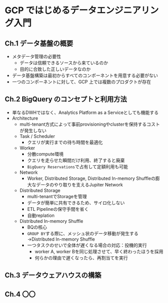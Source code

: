 # GCP ではじめるデータエンジニアリング入門

## Ch.1 データ基盤の概要

- メタデータ管理の必要性
  - データは信頼できるソースから来ているのか
  - 目的に合致した正しいデータなのか
- データ基盤構築は最初からすべてのコンポーネントを用意する必要がない
- 一つのコンポーネントに対して、GCP 上では複数のプロダクトが存在

## Ch.2 BigQuery のコンセプトと利用方法

- 単なるDWHではなく、Analytics Platform as a Serviceとしても機能する
- Architecture
  - multi-tenant方式によって事前provisioningやclusterを保持するコストが発生しない
  - Task / Scheduler
    - クエリが実行までの待ち時間を最適化
  - Worker
    - 分散compute環境
    - クエリを走らせた瞬間だけ利用、終了すると廃棄
    - `BigQuery Reservations`で占有して定額利用も可能 
  - Network
    - Worker, Distributed Storage, Distributed In-memory Shuffleの膨大なデータのやり取りを支えるJupiter Network
  - Distributed Storage
    - multi-tenantでStorageを管理
    - データが簡単に共有できるため、サイロ化しない
    - ETL Pipelineの保守手間を省く
    - 自動replation
  - Distributed In-memory Shuffle
    - BQの核心
    - `GROUP BY`する際に、メッシュ状のデータ移動が発生する→Distributed In-memory Shuffle
    - 一つタスクのせいで全体が遅くなる場合の対応：投機的実行
      - worker A, worker Bを同じ処理させて、早く終わったほうを採用
      - 何らかの理由で遅くなったら、再割当てを実行

## Ch.3 データウェアハウスの構築

## Ch.4 〇〇
